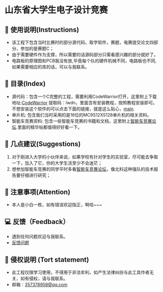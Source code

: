 # 山东省大学生电子设计竞赛

## 👻 使用说明(Instructions)

- 该工程下包含当时比赛时的部分源代码，取字软件，赛题，电赛提交论文四部分，参加的是赛题C；
- 由于需要硬件作为支撑，所以需要的话源码部分只需看感兴趣的部分就好了。
- 电路板的原理图和PCB我没有放,毕竟每个队的硬件机械不同，电路板也不同,如果需要相应的库的话，可以与我联系。

## 📖 目录(Index)

- 源代码：包含一个C完整的工程，需要利用CodeWarrior打开，这里附上下载地址:[CodeWarrior](https://pan.baidu.com/s/1OaR-rMcs25L2PQ8wMJJU9g)  提取码：lwdn，里面含有安装教程，按照教程安装即可。不想安装这个软件的可以点击下面的链接，就是这么贴心，[main](https://github.com/happyCoding1024/Shandong-Colleage-Student-Electronic-Design-Competition/src/部分源代码/main.html).                               
- 单片机: 包含我们当时采用的是16位的MC9S12XS128单片机的相关资料。
- 智能车竞赛资料: 包含一些智能车竞赛的书籍和文档，这里附上[智能车竞赛论坛](http://www.znczz.com/member.php?mod=logging&action=login&referer=http%3A%2F%2Fwww.znczz.com%2Fforum.php%3Fmod%3Dforumdisplay%26fid%3D24%26page%3D1).里面的精华帖都值得好好看一下。

## 🔔 几点建议(Suggestions)

1. 对于刚进入大学的小伙伴来说，如果学校有针对学生的实验室，尽可能去争取一下，加入了它，你的大学生活至少不会迷茫；
2. 想参加智能车竞赛的同学平时多看[智能车竞赛论坛](http://www.znczz.com/member.php?mod=logging&action=login&referer=http%3A%2F%2Fwww.znczz.com%2Fforum.php%3Fmod%3Dforumdisplay%26fid%3D24%26page%3D1)，像北科这种强队的技术报告要仔细进行研究；

## 🚀 注意事项(Attention)

- 本人是小白一枚，如有错误欢迎指正，啊哈~~~

## 💻 反馈（Feedback）

- 遇到任何问题欢迎与我联系。
- [反馈问题](https://github.com/happyCoding1024/FrontendLearningTool/issues)

## 📜 侵权说明 (Tort statement)

- 此工程仅限学习使用，不得用于非法牟利，如产生法律纠纷与此工具作者无关，如有侵权，请与我联系。
- 邮箱：357378958@qq.com

